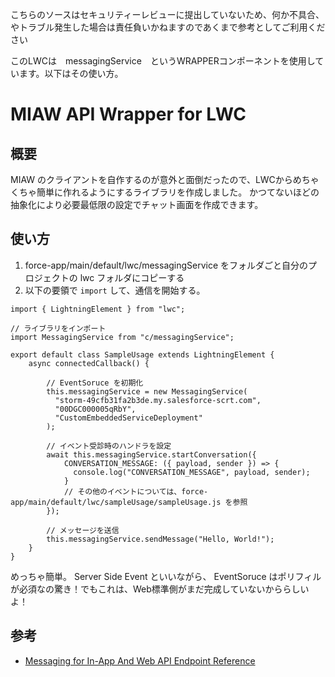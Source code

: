 こちらのソースはセキュリティーレビューに提出していないため、何か不具合、やトラブル発生した場合は責任負いかねますのであくまで参考としてご利用ください


このLWCは　messagingService　というWRAPPERコンポーネントを使用しています。以下はその使い方。



# MIAW API Wrapper for LWC

## 概要
MIAW のクライアントを自作するのが意外と面倒だったので、LWCからめちゃくちゃ簡単に作れるようにするライブラリを作成しました。
かつてないほどの抽象化により必要最低限の設定でチャット画面を作成できます。

## 使い方

1. force-app/main/default/lwc/messagingService をフォルダごと自分のプロジェクトの lwc フォルダにコピーする
2. 以下の要領で `import` して、通信を開始する。

```
import { LightningElement } from "lwc";

// ライブラリをインポート
import MessagingService from "c/messagingService";

export default class SampleUsage extends LightningElement {
    async connectedCallback() {

        // EventSoruce を初期化
        this.messagingService = new MessagingService(
          "storm-49cfb31fa2b3de.my.salesforce-scrt.com",
          "00DGC000005qRbY",
          "CustomEmbeddedServiceDeployment"
        );

        // イベント受診時のハンドラを設定
        await this.messagingService.startConversation({
            CONVERSATION_MESSAGE: ({ payload, sender }) => {
              console.log("CONVERSATION_MESSAGE", payload, sender);
            }
            // その他のイベントについては、force-app/main/default/lwc/sampleUsage/sampleUsage.js を参照
        });

        // メッセージを送信
        this.messagingService.sendMessage("Hello, World!");
    }
}
```

めっちゃ簡単。
Server Side Event といいながら、 EventSoruce はポリフィルが必須なの驚き！でもこれは、Web標準側がまだ完成していないかららしいよ！

## 参考
- [Messaging for In-App And Web API Endpoint Reference](https://developer.salesforce.com/docs/service/messaging-api/references/miaw-api-reference?meta=Summary)
